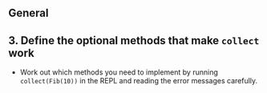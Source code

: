 ## General

## 3. Define the optional methods that make `collect` work

- Work out which methods you need to implement by running `collect(Fib(10))` in the REPL and reading the error messages carefully.
